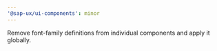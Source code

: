 ```yaml
---
'@sap-ux/ui-components': minor
---
```


Remove font-family definitions from individual components and apply it globally.
